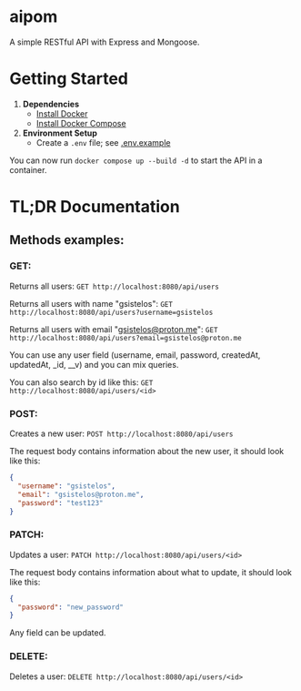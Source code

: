 # aipom
A simple RESTful API with Express and Mongoose.

# Getting Started
1. **Dependencies**
    * [Install Docker](https://docs.docker.com/get-docker/)
    * [Install Docker Compose](https://docs.docker.com/compose/install/)
2. **Environment Setup**
    * Create a `.env` file; see [.env.example](https://github.com/gsistelos/aipom/blob/main/.env.example)

You can now run `docker compose up --build -d` to start the API in a container.

# TL;DR Documentation

## Methods examples:

### GET:

Returns all users: `GET http://localhost:8080/api/users`

Returns all users with name "gsistelos": `GET http://localhost:8080/api/users?username=gsistelos`

Returns all users with email "gsistelos@proton.me": `GET http://localhost:8080/api/users?email=gsistelos@proton.me`

You can use any user field (username, email, password, createdAt, updatedAt, _id, __v) and you can mix queries.

You can also search by id like this: `GET http://localhost:8080/api/users/<id>`

### POST:

Creates a new user: `POST http://localhost:8080/api/users`

The request body contains information about the new user, it should look like this:
```json
{
  "username": "gsistelos",
  "email": "gsistelos@proton.me",
  "password": "test123"
}
```

### PATCH:

Updates a user: `PATCH http://localhost:8080/api/users/<id>`

The request body contains information about what to update, it should look like this:
```json
{
  "password": "new_password"
}
```

Any field can be updated.

### DELETE:

Deletes a user: `DELETE http://localhost:8080/api/users/<id>`

